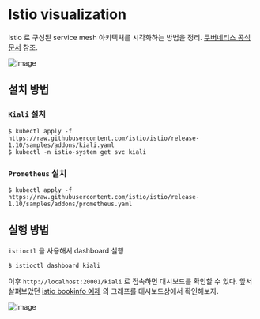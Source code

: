 # Istio visualization

Istio 로 구성된 service mesh 아키텍처를 시각화하는 방법을 정리. [쿠버네티스 공식 문서](https://istio.io/latest/docs/tasks/observability/kiali/) 참조.

![image](https://user-images.githubusercontent.com/41066039/119782878-a478f980-bf07-11eb-9f5a-42d462920754.png)


## 설치 방법

### ```Kiali``` 설치

```
$ kubectl apply -f https://raw.githubusercontent.com/istio/istio/release-1.10/samples/addons/kiali.yaml
$ kubectl -n istio-system get svc kiali
```

### ```Prometheus``` 설치

```
$ kubectl apply -f https://raw.githubusercontent.com/istio/istio/release-1.10/samples/addons/prometheus.yaml
```

## 실행 방법

```istioctl``` 을 사용해서 dashboard 실행

```
$ istioctl dashboard kiali
```

이후 ```http://localhost:20001/kiali``` 로 접속하면 대시보드를 확인할 수 있다. 
앞서 살펴보았던 [istio bookinfo 예제](../README.md) 의 그래프를 대시보드상에서 확인해보자.

![image](https://user-images.githubusercontent.com/41066039/119784280-038b3e00-bf09-11eb-8d90-afa83d5c7b59.png)

